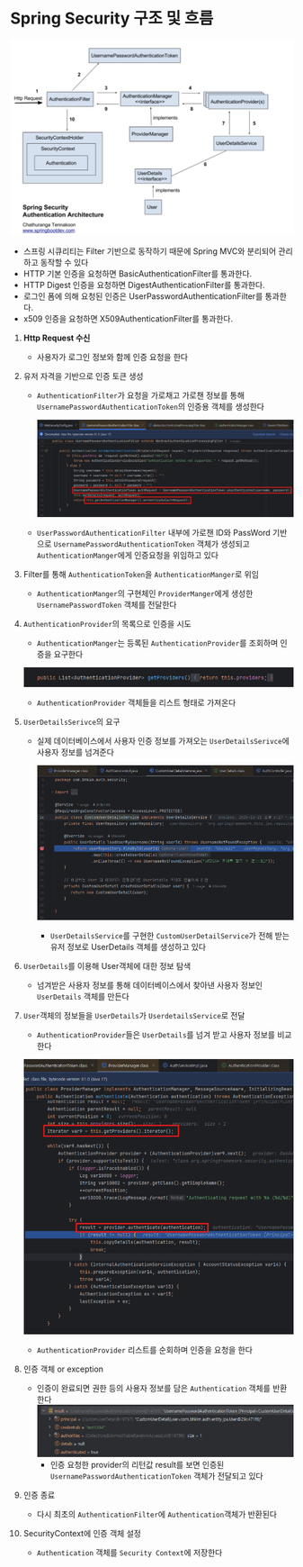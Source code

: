 # Spring Security 구조 및 흐름

![image1.png](..%2F..%2Fassets%2Fimg%2Fspring_security%2Fimage1.png)
- 스프링 시큐리티는 Filter 기반으로 동작하기 때문에 Spring MVC와 분리되어 관리하고 동작할 수 있다
- HTTP 기본 인증을 요청하면 BasicAuthenticationFilter를 통과한다.
- HTTP Digest 인증을 요청하면 DigestAuthenticationFilter를 통과한다.
- 로그인 폼에 의해 요청된 인증은 UserPasswordAuthenticationFilter를 통과한다.
- x509 인증을 요청하면 X509AuthenticationFilter를 통과한다.
1. **Http Request 수신**
    - 사용자가 로그인 정보와 함께 인증 요청을 한다
2. 유저 자격을 기반으로 인증 토큰 생성
    - `AuthenticationFilter`가 요청을 가로채고 가로챈 정보를 통해 `UsernamePasswordAuthenticationToken`의 인증용 객체를 생성한다

      ![image2.png](..%2F..%2Fassets%2Fimg%2Fspring_security%2Fimage2.png)

    - `UserPasswordAuthenticationFilter` 내부에 가로챈 ID와 PassWord 기반으로 `UsernamePasswordAuthenticationToken` 객체가 생성되고 `AuthenticationManger`에게 인증요청을 위임하고 있다
3. Filter를 통해 `AuthenticationToken`을 `AuthenticationManger`로 위임
    - `AuthenticationManger`의 구현체인 `ProviderManger`에게 생성한 `UsernamePasswordToken` 객체를 전달한다
4. `AuthenticationProvider`의 목록으로 인증을 시도
    - `AuthenticationManger`는 등록된 `AuthenticationProvider`를 조회하며 인증을 요구한다

   ![image3.png](..%2F..%2Fassets%2Fimg%2Fspring_security%2Fimage3.png)

    - `AuthenticationProvider` 객체들을 리스트 형태로 가져온다
5. `UserDetailsSerivce`의 요구
    - 실제 데이터베이스에서 사용자 인증 정보를 가져오는 `UserDetailsSerivce`에 사용자 정보를 넘겨준다

      ![image4.png](..%2F..%2Fassets%2Fimg%2Fspring_security%2Fimage4.png)

        - `UserDetailsService`를 구현한 `CustomUserDetailService`가 전해 받는 유저 정보로 UserDetails 객체를 생성하고 있다
6. `UserDetails`를 이용해 User객체에 대한 정보 탐색
    - 넘겨받은 사용자 정보를  통해 데이터베이스에서 찾아낸 사용자 정보인 `UserDetails` 객체를 만든다
7. `User`객체의 정보들을 `UserDetails`가 `UserdetailsService`로 전달
    - `AuthenticationProvider`들은 `UserDetails`를 넘겨 받고 사용자 정보를 비교한다

     ![image5.png](..%2F..%2Fassets%2Fimg%2Fspring_security%2Fimage5.png) 

    - `AuthenticationProvider` 리스트를 순회하며 인증을 요청을 한다
8. 인증 객체 or exception
    - 인증이 완료되면 권한 등의 사용자 정보를 담은 `Authentication` 객체를 반환한다
      ![image6.png](..%2F..%2Fassets%2Fimg%2Fspring_security%2Fimage6.png)
        - 인증 요청한 provider의 리턴값 result를 보면 인증된`UsernamePasswordAuthenticationToken` 객체가 전달되고 있다
9. 인증 종료
    - 다시 최초의 `AuthenticationFilter`에 `Authentication`객체가 반환된다
10. SecurityContext에 인증 객체 설정
    - `Authentication` 객체를 `Security Context`에 저장한다
